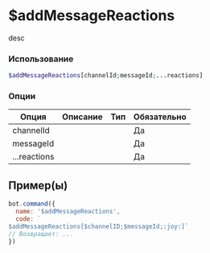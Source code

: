 # $addMessageReactions
desc
### Использование
```php
$addMessageReactions[channelId;messageId;...reactions]
```

### Опции

| Опция | Описание | Тип | Обязательно |
|--------|-------------|------|----------|
| channelId |  |  | Да | 
| messageId |  |  | Да | 
| ...reactions |  |  | Да |
## Пример(ы)

```javascript
bot.command({
  name: '$addMessageReactions',
  code: `
$addMessageReactions[$channelID;$messageId;:joy:]`
// Возвращает: ...
})
```